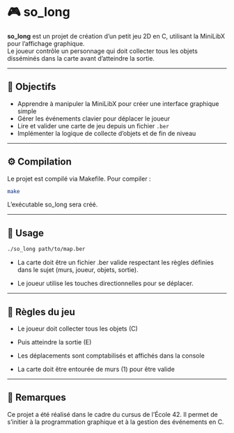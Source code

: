 # 🎮 so_long

**so_long** est un projet de création d’un petit jeu 2D en C, utilisant la MiniLibX pour l’affichage graphique.  
Le joueur contrôle un personnage qui doit collecter tous les objets disséminés dans la carte avant d’atteindre la sortie.

---

## 🎯 Objectifs

- Apprendre à manipuler la MiniLibX pour créer une interface graphique simple  
- Gérer les événements clavier pour déplacer le joueur  
- Lire et valider une carte de jeu depuis un fichier `.ber`  
- Implémenter la logique de collecte d’objets et de fin de niveau  

---

## ⚙️ Compilation

Le projet est compilé via Makefile. Pour compiler :

```bash
make
```
L’exécutable so_long sera créé.

---

## 🚀 Usage
```bash
./so_long path/to/map.ber
```
- La carte doit être un fichier .ber valide respectant les règles définies dans le sujet (murs, joueur, objets, sortie).

- Le joueur utilise les touches directionnelles pour se déplacer.

---

## 📄 Règles du jeu
- Le joueur doit collecter tous les objets (C)

- Puis atteindre la sortie (E)

- Les déplacements sont comptabilisés et affichés dans la console

- La carte doit être entourée de murs (1) pour être valide

---

## 📌 Remarques
Ce projet a été réalisé dans le cadre du cursus de l’École 42.
Il permet de s’initier à la programmation graphique et à la gestion des événements en C.
